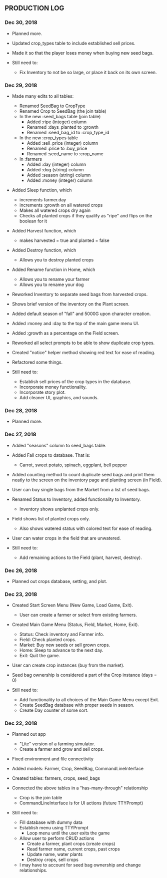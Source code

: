 ## PRODUCTION LOG

### Dec 30, 2018
- Planned more.
- Updated crop_types table to include established sell prices.
- Made it so that the player loses money when buying new seed bags.

- Still need to:
  - Fix Inventory to not be so large, or place it back on its own screen.

### Dec 29, 2018
- Made many edits to all tables:
  - Renamed SeedBag to CropType
  - Renamed Crop to SeedBag (the join table)
  - In the new :seed_bags table (join table)
    - Added :ripe (integer) column
    - Renamed :days_planted to :growth
    - Renamed :seed_bag_id to :crop_type_id
  - In the new :crop_types table
    - Added :sell_price (integer) column
    - Renamed :price to :buy_price
    - Renamed :seed_name to :crop_name
  - In :farmers
    - Added :day (integer) column
    - Added :dog (string) column
    - Added :season (string) column
    - Added :money (integer) column

- Added Sleep function, which
  - increments farmer.day
  - increments :growth on all watered crops
  - Makes all watered crops dry again
  - Checks all planted crops if they qualify as "ripe"
    and flips on the boolean for it
- Added Harvest function, which
  - makes harvested = true and planted = false
- Added Destroy function, which
  - Allows you to destroy planted crops
- Added Rename function in Home, which
  - Allows you to rename your farmer
  - Allows you to rename your dog

- Reworked Inventory to separate seed bags from harvested crops.
- Shows brief version of the inventory on the Plant screen.
- Added default season of "fall" and 5000G upon character creation.
- Added :money and :day to the top of the main game menu UI.
- Added :growth as a percentage on the Field screen.
- Reworked all select prompts to be able to show duplicate crop types.
- Created "notice" helper method showing red text for ease of reading.
- Refactored some things.

- Still need to:
  - Establish sell prices of the crop types in the database.
  - Incorporate money functionality.
  - Incorporate story plot.
  - Add cleaner UI, graphics, and sounds.

### Dec 28, 2018
- Planned more.

### Dec 27, 2018
- Added "seasons" column to seed_bags table.
- Added Fall crops to database. That is:
  - Carrot, sweet potato, spinach, eggplant, bell pepper
- Added counting method to count duplicate seed bags and print them neatly to
  the screen on the inventory page and planting screen (in Field).
- User can buy single bags from the Market from a list of seed bags.
- Renamed Status to Inventory, added functionality to Inventory.
  - Inventory shows unplanted crops only.
- Field shows list of planted crops only.
  - Also shows watered status with colored text for ease of reading.
- User can water crops in the field that are unwatered.

- Still need to:
  - Add remaining actions to the Field (plant, harvest, destroy).

### Dec 26, 2018
- Planned out crops database, setting, and plot.

### Dec 23, 2018
- Created Start Screen Menu (New Game, Load Game, Exit).
  - User can create a farmer or select from existing farmers.
- Created Main Game Menu (Status, Field, Market, Home, Exit).
  - Status: Check inventory and Farmer info.
  - Field: Check planted crops.
  - Market: Buy new seeds or sell grown crops.
  - Home: Sleep to advance to the next day.
  - Exit: Quit the game.
- User can create crop instances (buy from the market).
- Seed bag ownership is considered a part of the Crop instance (days = 0)

- Still need to:
  - Add functionality to all choices of the Main Game Menu except Exit.
  - Create SeedBag database with proper seeds in season.
  - Create Day counter of some sort.

### Dec 22, 2018
- Planned out app
  - "Lite" version of a farming simulator.
  - Create a farmer and grow and sell crops.
- Fixed environment and file connectivity
- Added models: Farmer, Crop, SeedBag, CommandLineInterface
- Created tables: farmers, crops, seed_bags
- Connected the above tables in a "has-many-through" relationship
  - Crop is the join table
  - CommandLineInterface is for UI actions (future TTYPrompt)

- Still need to:
  - Fill database with dummy data
  - Establish menu using TTYPrompt
    - Loop menu until the user exits the game
  - Allow user to perform CRUD actions
    - Create a farmer, plant crops (create crops)
    - Read farmer name, current crops, past crops
    - Update name, water plants
    - Destroy crops, sell crops
  - I may have to account for seed bag ownership and change relationships.
